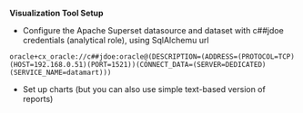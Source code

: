 **Visualization Tool Setup**

- Configure the Apache Superset datasource and dataset with c##jdoe credentials (analytical role), using SqlAlchemu url

```url
oracle+cx_oracle://c##jdoe:oracle@(DESCRIPTION=(ADDRESS=(PROTOCOL=TCP)(HOST=192.168.0.51)(PORT=1521))(CONNECT_DATA=(SERVER=DEDICATED)(SERVICE_NAME=datamart)))
```
- Set up charts (but you can also use simple text-based version of reports)